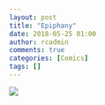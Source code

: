 ```yaml
---
layout: post
title: "Epiphany"
date: 2018-05-25 01:00
author: rcadmin
comments: true
categories: [Comics]
tags: []
---
```

<a href="../comics/2018/05/25/epiphany"><img src="http://dl.bitsmack.com/comics/20180525.jpg" /></a>
